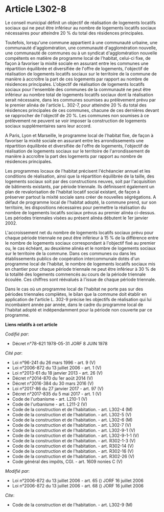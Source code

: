 # Article L302-8

Le conseil municipal définit un objectif de réalisation de logements locatifs sociaux qui ne peut être inférieur au nombre de
logements locatifs sociaux nécessaires pour atteindre 20 % du total des résidences principales.

Toutefois, lorsqu'une commune appartient à une communauté urbaine, une communauté d'agglomération, une communauté
d'agglomération nouvelle, une communauté de communes ou à un syndicat d'agglomération nouvelle compétents en matière de
programme local de l'habitat, celui-ci fixe, de façon à favoriser la mixité sociale en assurant entre les communes une
répartition équilibrée et diversifiée de l'offre de logements, l'objectif de réalisation de logements locatifs sociaux sur le
territoire de la commune de manière à accroître la part de ces logements par rapport au nombre de résidences principales.
L'objectif de réalisation de logements locatifs sociaux pour l'ensemble des communes de la communauté ne peut être inférieur
au nombre total de logements locatifs sociaux dont la réalisation serait nécessaire, dans les communes soumises au
prélèvement prévu par le premier alinéa de l'article L. 302-7, pour atteindre 20 % du total des résidences principales de ces
communes, chacune de ces dernières devant se rapprocher de l'objectif de 20 %. Les communes non soumises à ce prélèvement ne
peuvent se voir imposer la construction de logements sociaux supplémentaires sans leur accord.

A Paris, Lyon et Marseille, le programme local de l'habitat fixe, de façon à favoriser la mixité sociale en assurant entre
les arrondissements une répartition équilibrée et diversifiée de l'offre de logements, l'objectif de réalisation de logements
sociaux sur le territoire de l'arrondissement de manière à accroître la part des logements par rapport au nombre de
résidences principales.

Les programmes locaux de l'habitat précisent l'échéancier annuel et les conditions de réalisation, ainsi que la répartition
équilibrée de la taille, des logements sociaux soit par des constructions neuves, soit par l'acquisition de bâtiments
existants, par période triennale. Ils définissent également un plan de revalorisation de l'habitat locatif social existant,
de façon à préserver partout la mixité sociale sans créer de nouvelles ségrégations. A défaut de programme local de l'habitat
adopté, la commune prend, sur son territoire, les dispositions nécessaires pour permettre la réalisation du nombre de
logements locatifs sociaux prévus au premier alinéa ci-dessus. Les périodes triennales visées au présent alinéa débutent le
1er janvier 2002.

L'accroissement net du nombre de logements locatifs sociaux prévu pour chaque période triennale ne peut être inférieur à 15 %
de la différence entre le nombre de logements sociaux correspondant à l'objectif fixé au premier ou, le cas échéant, au
deuxième alinéa et le nombre de logements sociaux sur le territoire de la commune. Dans ces communes ou dans les
établissements publics de coopération intercommunale dotés d'un programme local de l'habitat, le nombre de logements locatifs
sociaux mis en chantier pour chaque période triennale ne peut être inférieur à 30 % de la totalité des logements commencés au
cours de la période triennale écoulée. Ces chiffres sont réévalués à l'issue de chaque période triennale.

Dans le cas où un programme local de l'habitat ne porte pas sur des périodes triennales complètes, le bilan que la commune
doit établir en application de l'article L. 302-9 précise les objectifs de réalisation qui lui incombaient année par année,
dans le cadre du programme local de l'habitat adopté et indépendamment pour la période non couverte par ce programme.

**Liens relatifs à cet article**

_Codifié par_:

  - Décret n°78-621 1978-05-31 JORF 8 JUIN 1978

_Cité par_:

  - Loi n°96-241 du 26 mars 1996 - art. 9 (V)
  - Loi n°2006-872 du 13 juillet 2006 - art. 1 (V)
  - Loi n°2013-61 du 18 janvier 2013 - art. 26 (V)
  - Décret n°2014-870 du 1er août 2014 (V)
  - Décret n°2016-384 du 30 mars 2016 (V)
  - Loi n°2017-86 du 27 janvier 2017 - art. 97 (V)
  - Décret n°2017-835 du 5 mai 2017 - art. 1 (V)
  - Code de l'urbanisme - art. L210-1 (V)
  - Code de l'urbanisme - art. L211-2 (V)
  - Code de la construction et de l'habitation. - art. L302-4 (M)
  - Code de la construction et de l'habitation. - art. L302-5 (V)
  - Code de la construction et de l'habitation. - art. L302-6 (M)
  - Code de la construction et de l'habitation. - art. L302-7 (V)
  - Code de la construction et de l'habitation. - art. L302-9-1 (V)
  - Code de la construction et de l'habitation. - art. L302-9-1-1 (V)
  - Code de la construction et de l'habitation. - art. R302-1-3 (V)
  - Code de la construction et de l'habitation. - art. R302-14 (V)
  - Code de la construction et de l'habitation. - art. R302-16 (V)
  - Code de la construction et de l'habitation. - art. R302-26 (V)
  - Code général des impôts, CGI. - art. 1609 nonies C (V)

_Modifié par_:

  - Loi n°2006-872 du 13 juillet 2006 - art. 65 () JORF 16 juillet 2006
  - Loi n°2006-872 du 13 juillet 2006 - art. 68 () JORF 16 juillet 2006

_Cite_:

  - Code de la construction et de l'habitation. - art. L302-9 (M)
